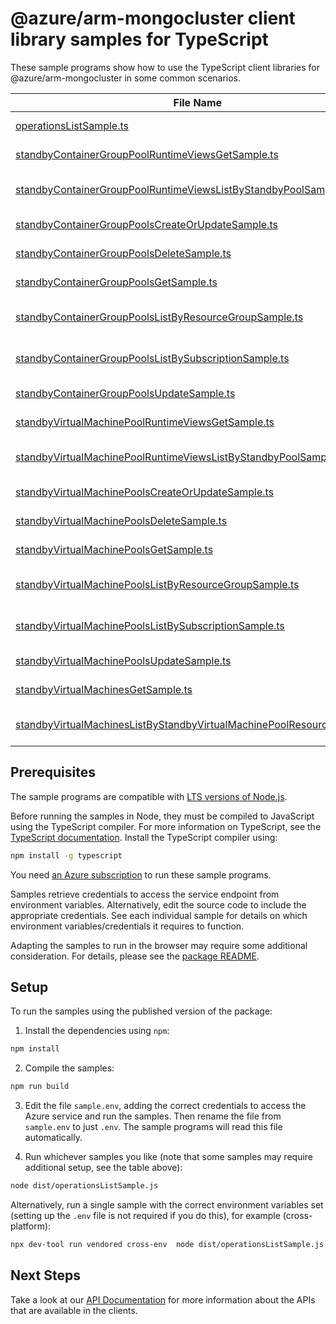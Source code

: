 # @azure/arm-mongocluster client library samples for TypeScript

These sample programs show how to use the TypeScript client libraries for @azure/arm-mongocluster in some common scenarios.

| **File Name**                                                                                                                                 | **Description**                                                                                                                                                                              |
| --------------------------------------------------------------------------------------------------------------------------------------------- | -------------------------------------------------------------------------------------------------------------------------------------------------------------------------------------------- |
| [operationsListSample.ts][operationslistsample]                                                                                               | list the operations for the provider x-ms-original-file: 2024-03-01/Operations_List.json                                                                                                     |
| [standbyContainerGroupPoolRuntimeViewsGetSample.ts][standbycontainergrouppoolruntimeviewsgetsample]                                           | get a StandbyContainerGroupPoolRuntimeViewResource x-ms-original-file: 2024-03-01/StandbyContainerGroupPoolRuntimeViews_Get.json                                                             |
| [standbyContainerGroupPoolRuntimeViewsListByStandbyPoolSample.ts][standbycontainergrouppoolruntimeviewslistbystandbypoolsample]               | list StandbyContainerGroupPoolRuntimeViewResource resources by StandbyContainerGroupPoolResource x-ms-original-file: 2024-03-01/StandbyContainerGroupPoolRuntimeViews_ListByStandbyPool.json |
| [standbyContainerGroupPoolsCreateOrUpdateSample.ts][standbycontainergrouppoolscreateorupdatesample]                                           | create a StandbyContainerGroupPoolResource x-ms-original-file: 2024-03-01/StandbyContainerGroupPools_CreateOrUpdate.json                                                                     |
| [standbyContainerGroupPoolsDeleteSample.ts][standbycontainergrouppoolsdeletesample]                                                           | delete a StandbyContainerGroupPoolResource x-ms-original-file: 2024-03-01/StandbyContainerGroupPools_Delete.json                                                                             |
| [standbyContainerGroupPoolsGetSample.ts][standbycontainergrouppoolsgetsample]                                                                 | get a StandbyContainerGroupPoolResource x-ms-original-file: 2024-03-01/StandbyContainerGroupPools_Get.json                                                                                   |
| [standbyContainerGroupPoolsListByResourceGroupSample.ts][standbycontainergrouppoolslistbyresourcegroupsample]                                 | list StandbyContainerGroupPoolResource resources by resource group x-ms-original-file: 2024-03-01/StandbyContainerGroupPools_ListByResourceGroup.json                                        |
| [standbyContainerGroupPoolsListBySubscriptionSample.ts][standbycontainergrouppoolslistbysubscriptionsample]                                   | list StandbyContainerGroupPoolResource resources by subscription ID x-ms-original-file: 2024-03-01/StandbyContainerGroupPools_ListBySubscription.json                                        |
| [standbyContainerGroupPoolsUpdateSample.ts][standbycontainergrouppoolsupdatesample]                                                           | update a StandbyContainerGroupPoolResource x-ms-original-file: 2024-03-01/StandbyContainerGroupPools_Update.json                                                                             |
| [standbyVirtualMachinePoolRuntimeViewsGetSample.ts][standbyvirtualmachinepoolruntimeviewsgetsample]                                           | get a StandbyVirtualMachinePoolRuntimeViewResource x-ms-original-file: 2024-03-01/StandbyVirtualMachinePoolRuntimeViews_Get.json                                                             |
| [standbyVirtualMachinePoolRuntimeViewsListByStandbyPoolSample.ts][standbyvirtualmachinepoolruntimeviewslistbystandbypoolsample]               | list StandbyVirtualMachinePoolRuntimeViewResource resources by StandbyVirtualMachinePoolResource x-ms-original-file: 2024-03-01/StandbyVirtualMachinePoolRuntimeViews_ListByStandbyPool.json |
| [standbyVirtualMachinePoolsCreateOrUpdateSample.ts][standbyvirtualmachinepoolscreateorupdatesample]                                           | create a StandbyVirtualMachinePoolResource x-ms-original-file: 2024-03-01/StandbyVirtualMachinePools_CreateOrUpdate.json                                                                     |
| [standbyVirtualMachinePoolsDeleteSample.ts][standbyvirtualmachinepoolsdeletesample]                                                           | delete a StandbyVirtualMachinePoolResource x-ms-original-file: 2024-03-01/StandbyVirtualMachinePools_Delete.json                                                                             |
| [standbyVirtualMachinePoolsGetSample.ts][standbyvirtualmachinepoolsgetsample]                                                                 | get a StandbyVirtualMachinePoolResource x-ms-original-file: 2024-03-01/StandbyVirtualMachinePools_Get.json                                                                                   |
| [standbyVirtualMachinePoolsListByResourceGroupSample.ts][standbyvirtualmachinepoolslistbyresourcegroupsample]                                 | list StandbyVirtualMachinePoolResource resources by resource group x-ms-original-file: 2024-03-01/StandbyVirtualMachinePools_ListByResourceGroup.json                                        |
| [standbyVirtualMachinePoolsListBySubscriptionSample.ts][standbyvirtualmachinepoolslistbysubscriptionsample]                                   | list StandbyVirtualMachinePoolResource resources by subscription ID x-ms-original-file: 2024-03-01/StandbyVirtualMachinePools_ListBySubscription.json                                        |
| [standbyVirtualMachinePoolsUpdateSample.ts][standbyvirtualmachinepoolsupdatesample]                                                           | update a StandbyVirtualMachinePoolResource x-ms-original-file: 2024-03-01/StandbyVirtualMachinePools_Update.json                                                                             |
| [standbyVirtualMachinesGetSample.ts][standbyvirtualmachinesgetsample]                                                                         | get a StandbyVirtualMachineResource x-ms-original-file: 2024-03-01/StandbyVirtualMachines_Get.json                                                                                           |
| [standbyVirtualMachinesListByStandbyVirtualMachinePoolResourceSample.ts][standbyvirtualmachineslistbystandbyvirtualmachinepoolresourcesample] | list StandbyVirtualMachineResource resources by StandbyVirtualMachinePoolResource x-ms-original-file: 2024-03-01/StandbyVirtualMachines_ListByStandbyVirtualMachinePoolResource.json         |

## Prerequisites

The sample programs are compatible with [LTS versions of Node.js](https://github.com/nodejs/release#release-schedule).

Before running the samples in Node, they must be compiled to JavaScript using the TypeScript compiler. For more information on TypeScript, see the [TypeScript documentation][typescript]. Install the TypeScript compiler using:

```bash
npm install -g typescript
```

You need [an Azure subscription][freesub] to run these sample programs.

Samples retrieve credentials to access the service endpoint from environment variables. Alternatively, edit the source code to include the appropriate credentials. See each individual sample for details on which environment variables/credentials it requires to function.

Adapting the samples to run in the browser may require some additional consideration. For details, please see the [package README][package].

## Setup

To run the samples using the published version of the package:

1. Install the dependencies using `npm`:

```bash
npm install
```

2. Compile the samples:

```bash
npm run build
```

3. Edit the file `sample.env`, adding the correct credentials to access the Azure service and run the samples. Then rename the file from `sample.env` to just `.env`. The sample programs will read this file automatically.

4. Run whichever samples you like (note that some samples may require additional setup, see the table above):

```bash
node dist/operationsListSample.js
```

Alternatively, run a single sample with the correct environment variables set (setting up the `.env` file is not required if you do this), for example (cross-platform):

```bash
npx dev-tool run vendored cross-env  node dist/operationsListSample.js
```

## Next Steps

Take a look at our [API Documentation][apiref] for more information about the APIs that are available in the clients.

[operationslistsample]: https://github.com/Azure/azure-sdk-for-js/blob/main/sdk/standbypool/arm-standbypool/samples/v1/typescript/src/operationsListSample.ts
[standbycontainergrouppoolruntimeviewsgetsample]: https://github.com/Azure/azure-sdk-for-js/blob/main/sdk/standbypool/arm-standbypool/samples/v1/typescript/src/standbyContainerGroupPoolRuntimeViewsGetSample.ts
[standbycontainergrouppoolruntimeviewslistbystandbypoolsample]: https://github.com/Azure/azure-sdk-for-js/blob/main/sdk/standbypool/arm-standbypool/samples/v1/typescript/src/standbyContainerGroupPoolRuntimeViewsListByStandbyPoolSample.ts
[standbycontainergrouppoolscreateorupdatesample]: https://github.com/Azure/azure-sdk-for-js/blob/main/sdk/standbypool/arm-standbypool/samples/v1/typescript/src/standbyContainerGroupPoolsCreateOrUpdateSample.ts
[standbycontainergrouppoolsdeletesample]: https://github.com/Azure/azure-sdk-for-js/blob/main/sdk/standbypool/arm-standbypool/samples/v1/typescript/src/standbyContainerGroupPoolsDeleteSample.ts
[standbycontainergrouppoolsgetsample]: https://github.com/Azure/azure-sdk-for-js/blob/main/sdk/standbypool/arm-standbypool/samples/v1/typescript/src/standbyContainerGroupPoolsGetSample.ts
[standbycontainergrouppoolslistbyresourcegroupsample]: https://github.com/Azure/azure-sdk-for-js/blob/main/sdk/standbypool/arm-standbypool/samples/v1/typescript/src/standbyContainerGroupPoolsListByResourceGroupSample.ts
[standbycontainergrouppoolslistbysubscriptionsample]: https://github.com/Azure/azure-sdk-for-js/blob/main/sdk/standbypool/arm-standbypool/samples/v1/typescript/src/standbyContainerGroupPoolsListBySubscriptionSample.ts
[standbycontainergrouppoolsupdatesample]: https://github.com/Azure/azure-sdk-for-js/blob/main/sdk/standbypool/arm-standbypool/samples/v1/typescript/src/standbyContainerGroupPoolsUpdateSample.ts
[standbyvirtualmachinepoolruntimeviewsgetsample]: https://github.com/Azure/azure-sdk-for-js/blob/main/sdk/standbypool/arm-standbypool/samples/v1/typescript/src/standbyVirtualMachinePoolRuntimeViewsGetSample.ts
[standbyvirtualmachinepoolruntimeviewslistbystandbypoolsample]: https://github.com/Azure/azure-sdk-for-js/blob/main/sdk/standbypool/arm-standbypool/samples/v1/typescript/src/standbyVirtualMachinePoolRuntimeViewsListByStandbyPoolSample.ts
[standbyvirtualmachinepoolscreateorupdatesample]: https://github.com/Azure/azure-sdk-for-js/blob/main/sdk/standbypool/arm-standbypool/samples/v1/typescript/src/standbyVirtualMachinePoolsCreateOrUpdateSample.ts
[standbyvirtualmachinepoolsdeletesample]: https://github.com/Azure/azure-sdk-for-js/blob/main/sdk/standbypool/arm-standbypool/samples/v1/typescript/src/standbyVirtualMachinePoolsDeleteSample.ts
[standbyvirtualmachinepoolsgetsample]: https://github.com/Azure/azure-sdk-for-js/blob/main/sdk/standbypool/arm-standbypool/samples/v1/typescript/src/standbyVirtualMachinePoolsGetSample.ts
[standbyvirtualmachinepoolslistbyresourcegroupsample]: https://github.com/Azure/azure-sdk-for-js/blob/main/sdk/standbypool/arm-standbypool/samples/v1/typescript/src/standbyVirtualMachinePoolsListByResourceGroupSample.ts
[standbyvirtualmachinepoolslistbysubscriptionsample]: https://github.com/Azure/azure-sdk-for-js/blob/main/sdk/standbypool/arm-standbypool/samples/v1/typescript/src/standbyVirtualMachinePoolsListBySubscriptionSample.ts
[standbyvirtualmachinepoolsupdatesample]: https://github.com/Azure/azure-sdk-for-js/blob/main/sdk/standbypool/arm-standbypool/samples/v1/typescript/src/standbyVirtualMachinePoolsUpdateSample.ts
[standbyvirtualmachinesgetsample]: https://github.com/Azure/azure-sdk-for-js/blob/main/sdk/standbypool/arm-standbypool/samples/v1/typescript/src/standbyVirtualMachinesGetSample.ts
[standbyvirtualmachineslistbystandbyvirtualmachinepoolresourcesample]: https://github.com/Azure/azure-sdk-for-js/blob/main/sdk/standbypool/arm-standbypool/samples/v1/typescript/src/standbyVirtualMachinesListByStandbyVirtualMachinePoolResourceSample.ts
[apiref]: https://docs.microsoft.com/javascript/api/@azure/arm-mongocluster?view=azure-node-preview
[freesub]: https://azure.microsoft.com/free/
[package]: https://github.com/Azure/azure-sdk-for-js/tree/main/sdk/standbypool/arm-standbypool/README.md
[typescript]: https://www.typescriptlang.org/docs/home.html
